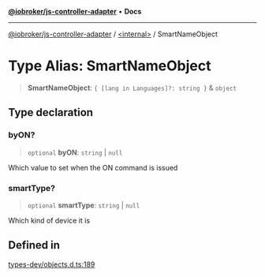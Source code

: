 [**@iobroker/js-controller-adapter**](../../README.md) • **Docs**

***

[@iobroker/js-controller-adapter](../../globals.md) / [\<internal\>](../README.md) / SmartNameObject

# Type Alias: SmartNameObject

> **SmartNameObject**: `{ [lang in Languages]?: string }` & `object`

## Type declaration

### byON?

> `optional` **byON**: `string` \| `null`

Which value to set when the ON command is issued

### smartType?

> `optional` **smartType**: `string` \| `null`

Which kind of device it is

## Defined in

[types-dev/objects.d.ts:189](https://github.com/ioBroker/ioBroker.js-controller/blob/40cb80c182f7d6dd76c85ace42cdd78fa9b7a8dc/packages/types-dev/objects.d.ts#L189)
